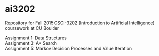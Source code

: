 # ai3202
<p>Repository for Fall 2015 CSCI-3202 (Introduction to Artificial Intelligence) coursework at CU Boulder</p>
<p>Assignment 1: Data Structures<br>
Assignment 3: A* Search<br>
Assignment 5: Markov Decision Processes and Value Iteration</p>
